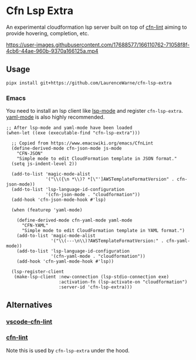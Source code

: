 # Cfn Lsp Extra

<!-- [![Python Version](https://img.shields.io/pypi/pyversions/cfn-lsp-extra)][python version] -->

An experimental cloudformation lsp server built on top of [cfn-lint](https://github.com/aws-cloudformation/cfn-lint) aiming to provide hovering, completion, etc.

https://user-images.githubusercontent.com/17688577/166110762-71058f8f-4cb6-44ae-960b-9370a166125a.mp4

## Usage

```bash
pipx install git+https://github.com/LaurenceWarne/cfn-lsp-extra
```

### Emacs

You need to install an lsp client like [lsp-mode](https://github.com/emacs-lsp/lsp-mode) and register `cfn-lsp-extra`.  [yaml-mode](https://github.com/yoshiki/yaml-mode) is also highly recommended.

```elisp
;; After lsp-mode and yaml-mode have been loaded
(when-let ((exe (executable-find "cfn-lsp-extra")))

  ;; Copied from https://www.emacswiki.org/emacs/CfnLint
  (define-derived-mode cfn-json-mode js-mode
    "CFN-JSON"
    "Simple mode to edit CloudFormation template in JSON format."
  (setq js-indent-level 2))

  (add-to-list 'magic-mode-alist
               '("\\({\n *\\)? *[\"']AWSTemplateFormatVersion" . cfn-json-mode))
  (add-to-list 'lsp-language-id-configuration
               '(cfn-json-mode . "cloudformation"))
  (add-hook 'cfn-json-mode-hook #'lsp)
  
  (when (featurep 'yaml-mode)
    
    (define-derived-mode cfn-yaml-mode yaml-mode
      "CFN-YAML"
      "Simple mode to edit CloudFormation template in YAML format.")
    (add-to-list 'magic-mode-alist
                 '("\\(---\n\\)?AWSTemplateFormatVersion:" . cfn-yaml-mode))
    (add-to-list 'lsp-language-id-configuration
                 '(cfn-yaml-mode . "cloudformation"))
    (add-hook 'cfn-yaml-mode-hook #'lsp))
  
  (lsp-register-client
   (make-lsp-client :new-connection (lsp-stdio-connection exe)
                    :activation-fn (lsp-activate-on "cloudformation")
                    :server-id 'cfn-lsp-extra)))
```

## Alternatives

### [vscode-cfn-lint](https://github.com/aws-cloudformation/cfn-lint-visual-studio-code)

### [cfn-lint](https://github.com/aws-cloudformation/cfn-lint)

Note this is used by `cfn-lsp-extra` under the hood.

